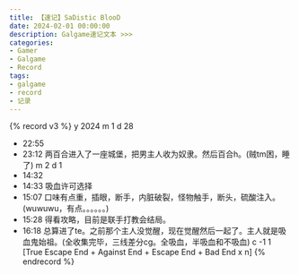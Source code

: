 ```yaml
---
title: 【速记】SaDistic BlooD
date: 2024-02-01 00:00:00
description: Galgame速记文本 >>> 
categories:
- Gamer
- Galgame
- Record
tags:
- galgame
- record
- 记录
---
```


{% record v3 %}
y 2024
m 1
d 28
- 22:55
- 23:12
两百合进入了一座城堡，把男主人收为奴隶。然后百合h。(贼tm困，睡了)
m 2
d 1
- 14:32
- 14:33
吸血许可选择
- 15:07
口味有点重，插眼，断手，内脏破裂，怪物触手，断头，硫酸注入。(wuwuwu，有点。。。。。。)
- 15:28
得看攻略，目前是联手打教会结局。
- 16:18
总算进了te。之前那个主人没觉醒，现在觉醒然后一起了。主人就是吸血鬼始祖。(全收集完毕，三线差分cg。全吸血，半吸血和不吸血)
c -1 1 [True Escape End + Against End + Escape End + Bad End x n]
{% endrecord %}